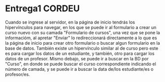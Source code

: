 # Entrega1 CORDEU

Cuando se ingrese al servidor, en la página de inicio tendrás los hipervínculos para navegar, en los que se puede ir al formulario a crear un curso nuevo con su camada "Formulario de cursos", una vez que se pone la informacióm, al apretar "Enviar" lo redireccionará directamente a lo que es la página de inicio para crear otro formulario o buscar algun formulario en la base de datos. También existe un hipervínculo similar al de curso pero este es para cargar los datos de un estudiante, y también, otro para cargar los datos de un profesor. Mismo debajo, se puede ir a buscar en la BD por "Curso", en donde se puede buscar el curso correspondiente indicando el número de camada, y se puede ir a buscar la data de/los estudiante/es o profesor/es.
